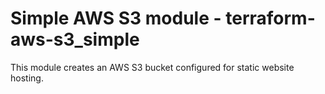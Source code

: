 # Simple AWS S3 module - terraform-aws-s3_simple

This module creates an AWS S3 bucket configured for static website hosting.
